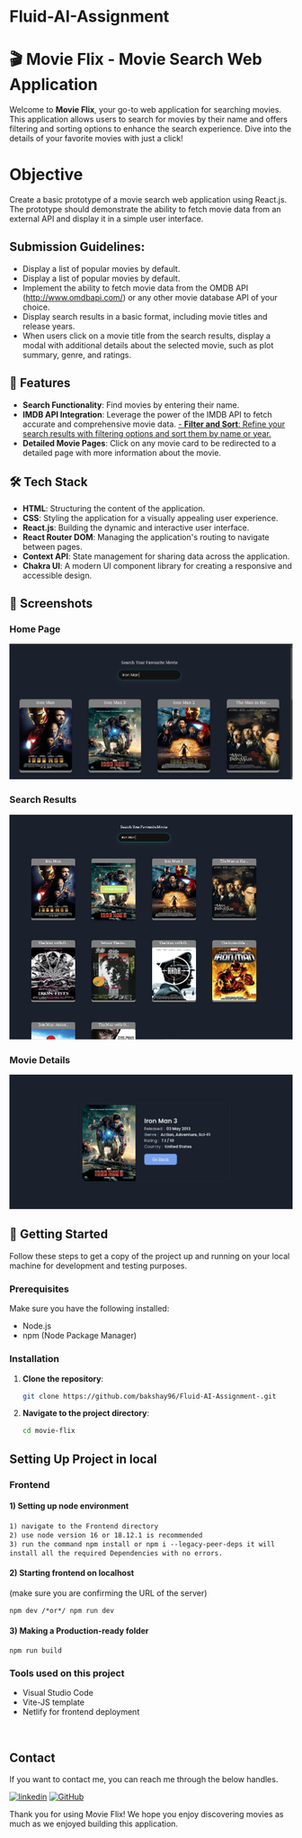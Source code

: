 # Fluid-AI-Assignment
# 🎬 Movie Flix - Movie Search Web Application

Welcome to **Movie Flix**, your go-to web application for searching movies. This application allows users to search for movies by their name and offers filtering and sorting options to enhance the search experience. Dive into the details of your favorite movies with just a click!

# Objective
   Create a basic prototype of a movie search web application using React.js. The prototype should demonstrate the ability to fetch movie data from an external API and          display it in a simple user interface.

 
## Submission Guidelines:
- Display a list of popular movies by default.
- Display a list of popular movies by default.
- Implement the ability to fetch movie data from the OMDB API (http://www.omdbapi.com/) or any other movie database API of your choice.
- Display search results in a basic format, including movie titles and release years.
- When users click on a movie title from the search results, display a modal with additional details about the selected movie, such as plot summary, genre, and ratings.
## 🚀 Features

- **Search Functionality**: Find movies by entering their name.
- **IMDB API Integration**: Leverage the power of the IMDB API to fetch accurate and comprehensive movie data.
[- **Filter and Sort**: Refine your search results with filtering options and sort them by name or year.](url)
- **Detailed Movie Pages**: Click on any movie card to be redirected to a detailed page with more information about the movie.

## 🛠️ Tech Stack

- **HTML**: Structuring the content of the application.
- **CSS**: Styling the application for a visually appealing user experience.
- **React.js**: Building the dynamic and interactive user interface.
- **React Router DOM**: Managing the application's routing to navigate between pages.
- **Context API**: State management for sharing data across the application.
- **Chakra UI**: A modern UI component library for creating a responsive and accessible design.

## 📸 Screenshots

### Home Page
![Home Page](./moviflix/public/home-page.png)

### Search Results
![Search Results](./moviflix/public/search-result.png)

### Movie Details
![Movie Details](./moviflix/public/movie-details.png)

## 🏁 Getting Started

Follow these steps to get a copy of the project up and running on your local machine for development and testing purposes.

### Prerequisites

Make sure you have the following installed:
- Node.js
- npm (Node Package Manager)

### Installation

1. **Clone the repository**:
   ```sh
   git clone https://github.com/bakshay96/Fluid-AI-Assignment-.git

2. **Navigate to the project directory**:
   ```sh
   cd movie-flix

## Setting Up Project in local

### Frontend

#### 1) Setting up node environment

    1) navigate to the Frontend directory
    2) use node version 16 or 18.12.1 is recommended
    3) run the command npm install or npm i --legacy-peer-deps it will install all the required Dependencies with no errors.

#### 2) Starting frontend on localhost

(make sure you are confirming the URL of the server)

    npm dev /*or*/ npm run dev

#### 3) Making a Production-ready folder

    npm run build


 ### Tools used on this project

- Visual Studio Code
- Vite-JS template
- Netlify for frontend deployment

<br />

  ## Contact

If you want to contact me, you can reach me through the below handles. <br />


[![linkedin](https://img.shields.io/badge/Akshay_Bombatkar-0077B5?style=for-the-badge&logo=linkedin&logoColor=white)](www.linkedin.com/in/akshayb-profile)
[![GitHub](https://img.shields.io/badge/Akshay_Bombatkar-20232A?style=for-the-badge&logo=Github&logoColor=white)](https://github.com/bakshay96)

Thank you for using Movie Flix! We hope you enjoy discovering movies as much as we enjoyed building this application.


